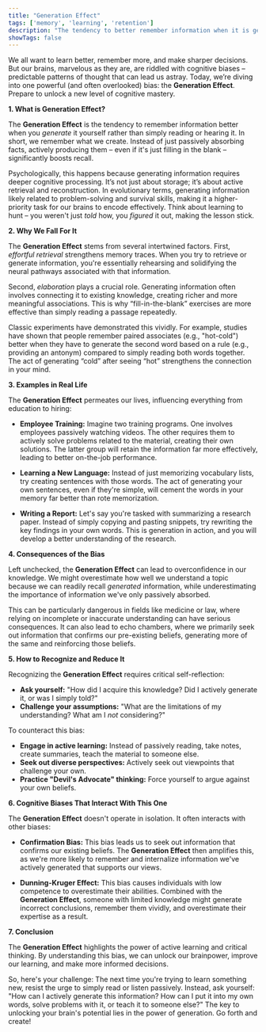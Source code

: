 ```yaml
---
title: "Generation Effect"
tags: ['memory', 'learning', 'retention']
description: "The tendency to better remember information when it is generated from one's own mind rather than simply read."
showTags: false
---
```



We all want to learn better, remember more, and make sharper decisions. But our brains, marvelous as they are, are riddled with cognitive biases – predictable patterns of thought that can lead us astray. Today, we’re diving into one powerful (and often overlooked) bias: the **Generation Effect**. Prepare to unlock a new level of cognitive mastery.

**1. What is Generation Effect?**

The **Generation Effect** is the tendency to remember information better when you *generate* it yourself rather than simply reading or hearing it. In short, we remember what we create. Instead of just passively absorbing facts, actively producing them – even if it's just filling in the blank – significantly boosts recall.

Psychologically, this happens because generating information requires deeper cognitive processing. It’s not just about storage; it’s about active retrieval and reconstruction. In evolutionary terms, generating information likely related to problem-solving and survival skills, making it a higher-priority task for our brains to encode effectively. Think about learning to hunt – you weren't just *told* how, you *figured* it out, making the lesson stick.

**2. Why We Fall For It**

The **Generation Effect** stems from several intertwined factors. First, *effortful retrieval* strengthens memory traces. When you try to retrieve or generate information, you're essentially rehearsing and solidifying the neural pathways associated with that information.

Second, *elaboration* plays a crucial role. Generating information often involves connecting it to existing knowledge, creating richer and more meaningful associations. This is why “fill-in-the-blank” exercises are more effective than simply reading a passage repeatedly.

Classic experiments have demonstrated this vividly. For example, studies have shown that people remember paired associates (e.g., "hot-cold") better when they have to generate the second word based on a rule (e.g., providing an antonym) compared to simply reading both words together. The act of generating “cold” after seeing “hot” strengthens the connection in your mind.

**3. Examples in Real Life**

The **Generation Effect** permeates our lives, influencing everything from education to hiring:

*   **Employee Training:** Imagine two training programs. One involves employees passively watching videos. The other requires them to actively solve problems related to the material, creating their own solutions. The latter group will retain the information far more effectively, leading to better on-the-job performance.

*   **Learning a New Language:** Instead of just memorizing vocabulary lists, try creating sentences with those words. The act of generating your own sentences, even if they're simple, will cement the words in your memory far better than rote memorization.

*   **Writing a Report:** Let's say you're tasked with summarizing a research paper. Instead of simply copying and pasting snippets, try rewriting the key findings in your own words. This is generation in action, and you will develop a better understanding of the research.

**4. Consequences of the Bias**

Left unchecked, the **Generation Effect** can lead to overconfidence in our knowledge. We might overestimate how well we understand a topic because we can readily recall *generated* information, while underestimating the importance of information we've only passively absorbed.

This can be particularly dangerous in fields like medicine or law, where relying on incomplete or inaccurate understanding can have serious consequences. It can also lead to echo chambers, where we primarily seek out information that confirms our pre-existing beliefs, generating more of the same and reinforcing those beliefs.

**5. How to Recognize and Reduce It**

Recognizing the **Generation Effect** requires critical self-reflection:

*   **Ask yourself:** "How did I acquire this knowledge? Did I actively generate it, or was I simply told?"
*   **Challenge your assumptions:** "What are the limitations of my understanding? What am I *not* considering?"

To counteract this bias:

*   **Engage in active learning:** Instead of passively reading, take notes, create summaries, teach the material to someone else.
*   **Seek out diverse perspectives:** Actively seek out viewpoints that challenge your own.
*   **Practice "Devil's Advocate" thinking:** Force yourself to argue against your own beliefs.

**6. Cognitive Biases That Interact With This One**

The **Generation Effect** doesn't operate in isolation. It often interacts with other biases:

*   **Confirmation Bias:** This bias leads us to seek out information that confirms our existing beliefs. The **Generation Effect** then amplifies this, as we're more likely to remember and internalize information we've actively generated that supports our views.

*   **Dunning-Kruger Effect:** This bias causes individuals with low competence to overestimate their abilities. Combined with the **Generation Effect**, someone with limited knowledge might generate incorrect conclusions, remember them vividly, and overestimate their expertise as a result.

**7. Conclusion**

The **Generation Effect** highlights the power of active learning and critical thinking. By understanding this bias, we can unlock our brainpower, improve our learning, and make more informed decisions.

So, here's your challenge: The next time you're trying to learn something new, resist the urge to simply read or listen passively. Instead, ask yourself: "How can I actively generate this information? How can I put it into my own words, solve problems with it, or teach it to someone else?" The key to unlocking your brain's potential lies in the power of generation. Go forth and create!

